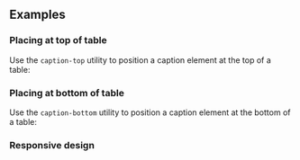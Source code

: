 ## Examples

### Placing at top of table

Use the `caption-top` utility to position a caption element at the top of a table:

### Placing at bottom of table

Use the `caption-bottom` utility to position a caption element at the bottom of a table:

### Responsive design
